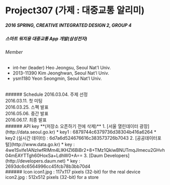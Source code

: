 # Project307 (가제 : 대중교통 알리미)
##### 2016 SPRING, CREATIVE INTEGRATED DESIGN 2, GROUP 4
##### 스마트 워치용 대중교통 App 개발(삼성전자)
###### Member
- int-her (leader) Heo Jeongsu, Seoul Nat'l Univ.
- 2013-11390 Kim Jeonghwan, Seoul Nat'l Univ.
- ysm1180 Yeon Seongmin, Seoul Nat'l Univ.

<br>
###### Schedule
2016.03.04. 주제 선정<br>
2016.03.11. 첫 미팅<br>
2016.03.25. 스펙 발표<br>
2016.05.06. 중간 발표<br>
2016.06.17. 최종 발표

<br>
###### API key **(저장소 오픈하기 전에 삭제)** 
1. [서울 열린데이터 광장](http://data.seoul.go.kr)
  * key1 : 6879744c6379736d38304b416a6264
  * key2 (실시간 데이터) : 6d7a6d524676616c383573726b7043
2. [공공데이터포털](http://www.data.go.kr)
  * key : 4we1Svife1ANzIwfRlMm4LIKHZI6BiBr2+8+TMz1QkiwBNUTmqJImecu2GHvh04mEAYTTgh60HoxSa+LdhW0+A==
3. [Daum Developers](http://developers.daum.net)
  * key : 2693dc6c6564996cc45fcb78b3bb70d4

<br>
###### Icon
icon1.jpg : 117x117 pixels (32-bit) for the real device<br>
icon2.jpg : 512x512 pixels (32-bit) for a store